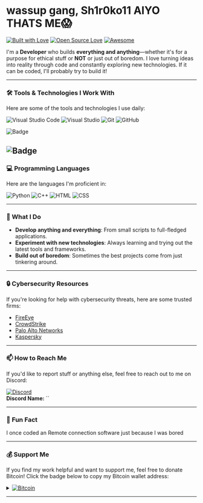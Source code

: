# wassup gang,  Sh1r0ko11 AIYO THATS ME😱

[![Built with Love](https://forthebadge.com/images/badges/built-with-love.png)](https://github.com/YourUsername)
[![Open Source Love](https://badges.frapsoft.com/os/v2/open-source.svg?v=103)](https://github.com/YourUsername)
[![Awesome](https://cdn.rawgit.com/sindresorhus/awesome/d7305f38d29fed78fa85652e3a63e154dd8e8829/media/badge.svg)](https://github.com/YourUsername)

I'm a **Developer** who builds **everything and anything**—whether it's for a purpose for ethical stuff or **NOT** or just out of boredom. I love turning ideas into reality through code and constantly exploring new technologies. If it can be coded, I'll probably try to build it! 

---

### 🛠️ Tools & Technologies I Work With

Here are some of the tools and technologies I use daily:

![Visual Studio Code](https://img.shields.io/badge/Visual_Studio_Code-0078D4?style=for-the-badge&logo=visual%20studio%20code&logoColor=white)
![Visual Studio](https://img.shields.io/badge/Visual_Studio-5C2D91?style=for-the-badge&logo=visual%20studio&logoColor=white)
![Git](https://img.shields.io/badge/Git-F05032?style=for-the-badge&logo=git&logoColor=white)
![GitHub](https://img.shields.io/badge/GitHub-100000?style=for-the-badge&logo=github&logoColor=white)

![Badge](https://www.codestring.co.uk/wp-content/uploads/2016/07/VisualStudio.png) 

![Badge](https://upload.wikimedia.org/wikipedia/commons/thumb/9/9a/Visual_Studio_Code_1.35_icon.svg/2048px-Visual_Studio_Code_1.35_icon.svg.png) 
---

### 💻 Programming Languages

Here are the languages I'm proficient in:

![Python](https://img.shields.io/badge/Python-3776AB?style=for-the-badge&logo=python&logoColor=white)
![C++](https://img.shields.io/badge/C%2B%2B-00599C?style=for-the-badge&logo=c%2B%2B&logoColor=white)
![HTML](https://img.shields.io/badge/HTML5-E34F26?style=for-the-badge&logo=html5&logoColor=white)
![CSS](https://img.shields.io/badge/CSS3-1572B6?style=for-the-badge&logo=css3&logoColor=white)

---

### 🚀 What I Do

- **Develop anything and everything**: From small scripts to full-fledged applications.
- **Experiment with new technologies**: Always learning and trying out the latest tools and frameworks.
- **Build out of boredom**: Sometimes the best projects come from just tinkering around.

---

### 🔒 Cybersecurity Resources

If you're looking for help with cybersecurity threats, here are some trusted firms:

- [FireEye](https://www.mandiant.com/)
- [CrowdStrike](https://www.crowdstrike.com/)
- [Palo Alto Networks](https://www.paloaltonetworks.com/)
- [Kaspersky](https://www.kaspersky.com/)

---

### 📫 How to Reach Me

If you'd like to report stuff or anything else, feel free to reach out to me on Discord:

[![Discord](https://img.shields.io/badge/Discord-7289DA?style=for-the-badge&logo=discord&logoColor=white)](https://discord.com/users/YourDiscordID)  
**Discord Name:** ``

---



### 🎉 Fun Fact

I once coded an Remote connection software just because I was bored

---

### 💰 Support Me

If you find my work helpful and want to support me, feel free to donate Bitcoin! Click the badge below to copy my Bitcoin wallet address:

<details>
<summary><a href="#" onclick="navigator.clipboard.writeText('bc1qfx23gwsjtpaefw7tpe23f7fhsswtzjxhqasu9r').then(() => alert('Bitcoin address copied to clipboard! 🎉'))"><img src="https://img.shields.io/badge/Bitcoin-000000?style=for-the-badge&logo=bitcoin&logoColor=white" alt="Bitcoin"></a></summary>
<br>
My Bitcoin wallet address: <code>bc1qfx23gwsjtpaefw7tpe23f7fhsswtzjxhqasu9r</code>
</details>

---


